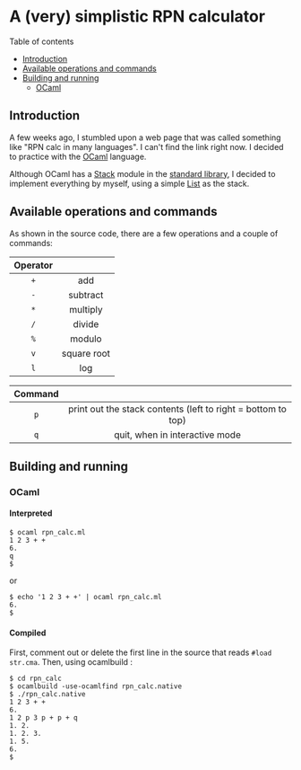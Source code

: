 A (very) simplistic RPN calculator
==================================

Table of contents
 - [Introduction](#introduction)
 - [Available operations and commands](#available-operations-and-commands)
 - [Building and running](#building-and-running)
     - [OCaml](#ocaml)


## Introduction

A few weeks ago, I stumbled upon a web page that was called something like "RPN calc in many languages".
I can't find the link right now.  I decided to practice with the [OCaml](http://ocamlorg) language.

Although OCaml has a [Stack](http://caml.inria.fr/pub/docs/manual-ocaml/libref/Stack.html) module
in the [standard library](http://caml.inria.fr/pub/docs/manual-ocaml/libref/index.html),
I decided to implement everything by myself,
using a simple [List](http://caml.inria.fr/pub/docs/manual-ocaml/libref/List.html) as the stack.

## Available operations and commands
As shown in the source code, there are a few operations and a couple of commands:

Operator | |
|:--:|:--:|
`+` | add
`-` | subtract
`*` | multiply
`/` | divide
`%` | modulo
`v` | square root
`l` | log

Command | |
|:--:|:--:|
`p` | print out the stack contents (left to right = bottom to top)
`q` | quit, when in interactive mode


## Building and running

### OCaml
#### Interpreted
```
$ ocaml rpn_calc.ml
1 2 3 + +
6.
q
$
```
or
```
$ echo '1 2 3 + +' | ocaml rpn_calc.ml
6.
$
```

#### Compiled
First, comment out or delete the first line in the source that reads `#load str.cma`.
Then, using ocamlbuild :
```
$ cd rpn_calc
$ ocamlbuild -use-ocamlfind rpn_calc.native
$ ./rpn_calc.native
1 2 3 + +
6.
1 2 p 3 p + p + q
1. 2.
1. 2. 3.
1. 5.
6.
$
```

